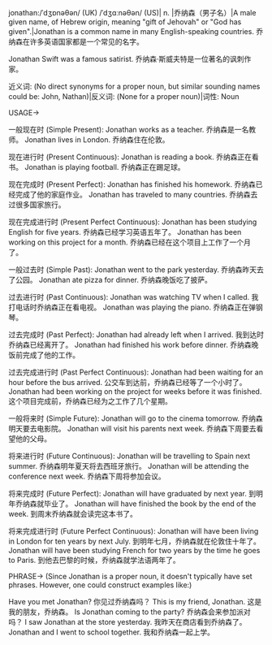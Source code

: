 jonathan:/ˈdʒɒnəθən/ (UK) /ˈdʒɑːnəθən/ (US)| n. |乔纳森（男子名）|A male given name, of Hebrew origin, meaning "gift of Jehovah" or "God has given".|Jonathan is a common name in many English-speaking countries. 乔纳森在许多英语国家都是一个常见的名字。

Jonathan Swift was a famous satirist.  乔纳森·斯威夫特是一位著名的讽刺作家。

近义词: (No direct synonyms for a proper noun, but similar sounding names could be: John, Nathan)|反义词: (None for a proper noun)|词性: Noun


USAGE->

一般现在时 (Simple Present):
Jonathan works as a teacher. 乔纳森是一名教师。
Jonathan lives in London. 乔纳森住在伦敦。

现在进行时 (Present Continuous):
Jonathan is reading a book. 乔纳森正在看书。
Jonathan is playing football. 乔纳森正在踢足球。

现在完成时 (Present Perfect):
Jonathan has finished his homework. 乔纳森已经完成了他的家庭作业。
Jonathan has traveled to many countries. 乔纳森去过很多国家旅行。

现在完成进行时 (Present Perfect Continuous):
Jonathan has been studying English for five years. 乔纳森已经学习英语五年了。
Jonathan has been working on this project for a month. 乔纳森已经在这个项目上工作了一个月了。

一般过去时 (Simple Past):
Jonathan went to the park yesterday. 乔纳森昨天去了公园。
Jonathan ate pizza for dinner. 乔纳森晚饭吃了披萨。

过去进行时 (Past Continuous):
Jonathan was watching TV when I called. 我打电话时乔纳森正在看电视。
Jonathan was playing the piano. 乔纳森正在弹钢琴。

过去完成时 (Past Perfect):
Jonathan had already left when I arrived. 我到达时乔纳森已经离开了。
Jonathan had finished his work before dinner. 乔纳森晚饭前完成了他的工作。

过去完成进行时 (Past Perfect Continuous):
Jonathan had been waiting for an hour before the bus arrived. 公交车到达前，乔纳森已经等了一个小时了。
Jonathan had been working on the project for weeks before it was finished.  这个项目完成前，乔纳森已经为之工作了几个星期。

一般将来时 (Simple Future):
Jonathan will go to the cinema tomorrow. 乔纳森明天要去电影院。
Jonathan will visit his parents next week. 乔纳森下周要去看望他的父母。

将来进行时 (Future Continuous):
Jonathan will be travelling to Spain next summer. 乔纳森明年夏天将去西班牙旅行。
Jonathan will be attending the conference next week.  乔纳森下周将参加会议。


将来完成时 (Future Perfect):
Jonathan will have graduated by next year. 到明年乔纳森就毕业了。
Jonathan will have finished the book by the end of the week.  到周末乔纳森就会读完这本书了。

将来完成进行时 (Future Perfect Continuous):
Jonathan will have been living in London for ten years by next July. 到明年七月，乔纳森就在伦敦住十年了。
Jonathan will have been studying French for two years by the time he goes to Paris.  到他去巴黎的时候，乔纳森就学法语两年了。


PHRASE->
(Since Jonathan is a proper noun, it doesn't typically have set phrases.  However, one could construct examples like:)

Have you met Jonathan? 你见过乔纳森吗？
This is my friend, Jonathan. 这是我的朋友，乔纳森。
Is Jonathan coming to the party? 乔纳森会来参加派对吗？
I saw Jonathan at the store yesterday. 我昨天在商店看到乔纳森了。
Jonathan and I went to school together. 我和乔纳森一起上学。
